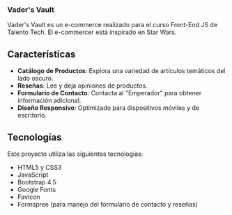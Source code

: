### Vader's Vault

Vader's Vault es un e-commerce realizado para el curso Front-End JS de Talento Tech. El e-commercer está inspirado en Star Wars. 

## Características

- **Catálogo de Productos**: Explora una variedad de artículos temáticos del lado oscuro.
- **Reseñas**: Lee y deja opiniones de productos.
- **Formulario de Contacto**: Contacta al "Emperador" para obtener información adicional.
- **Diseño Responsivo**: Optimizado para dispositivos móviles y de escritorio.

## Tecnologías

Este proyecto utiliza las siguientes tecnologías:

- HTML5 y CSS3
- JavaScript
- Bootstrap 4.5
- Google Fonts
- Favicon
- Formspree (para manejo del formulario de contacto y reseñas)

